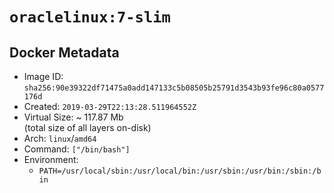 # `oraclelinux:7-slim`

## Docker Metadata

- Image ID: `sha256:90e39322df71475a0add147133c5b08505b25791d3543b93fe96c80a0577176d`
- Created: `2019-03-29T22:13:28.511964552Z`
- Virtual Size: ~ 117.87 Mb  
  (total size of all layers on-disk)
- Arch: `linux`/`amd64`
- Command: `["/bin/bash"]`
- Environment:
  - `PATH=/usr/local/sbin:/usr/local/bin:/usr/sbin:/usr/bin:/sbin:/bin`
